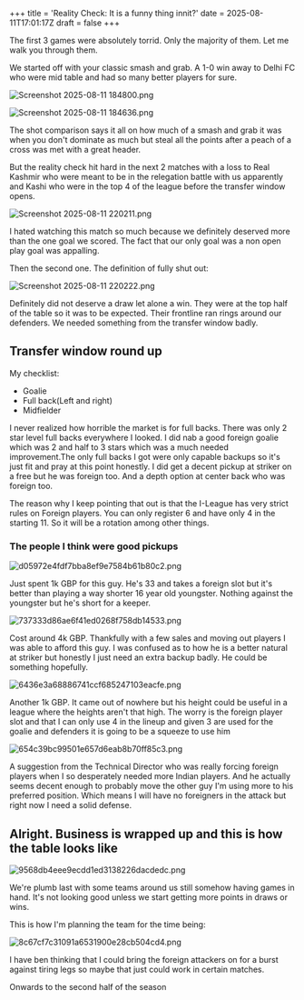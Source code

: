 +++
title = 'Reality Check: It is a funny thing innit?'
date = 2025-08-11T17:01:17Z
draft = false
+++

The first 3 games were absolutely torrid. Only the majority of them. Let me walk you through them.

We started off with your classic smash and grab. A 1-0 win away to Delhi FC who were mid table and had so many better players for sure.

![Screenshot 2025-08-11 184800.png](/india-2-manchester/images/Screenshot%202025-08-11%20184800.png)

![Screenshot 2025-08-11 184636.png](/india-2-manchester/images/Screenshot%202025-08-11%20184636.png)

The shot comparison says it all on how much of a smash and grab it was when you don't dominate as much but steal all the points after a peach of a cross was met with a great header.

But the reality check hit hard in the next 2 matches with a loss to Real Kashmir who were meant to be in the relegation battle with us apparently and Kashi who were in the top 4 of the league before the transfer window opens.

![Screenshot 2025-08-11 220211.png](/india-2-manchester/images/Screenshot%202025-08-11%20220211.png)

I hated watching this match so much because we definitely deserved more than the one goal we scored. The fact that our only goal was a non open play goal was appalling.

Then the second one. The definition of fully shut out:

![Screenshot 2025-08-11 220222.png](/india-2-manchester/images/Screenshot%202025-08-11%20220222.png)

Definitely did not deserve a draw let alone a win. They were at the top half of the table so it was to be expected. Their frontline ran rings around our defenders. We needed something from the transfer window badly.

## Transfer window round up

My checklist:

- Goalie
- Full back(Left and right)
- Midfielder

I never realized how horrible the market is for full backs. There was only 2 star level full backs everywhere I looked. I did nab a good foreign goalie which was 2 and half to 3 stars which was a much needed improvement.The only full backs I got were only capable backups so it's just fit and pray at this point honestly. I did get a decent pickup at striker on a free but he was foreign too. And a depth option at center back who was foreign too.

The reason why I keep pointing that out is that the I-League has very strict rules on Foreign players. You can only register 6 and have only 4 in the starting 11. So it will be a rotation among other things.

### The people I think were good pickups

![d05972e4fdf7bba8ef9e7584b61b80c2.png](/india-2-manchester/images/d05972e4fdf7bba8ef9e7584b61b80c2.png)

Just spent 1k GBP for this guy. He's 33 and takes a foreign slot but it's better than playing a way shorter 16 year old youngster. Nothing against the youngster but he's short for a keeper.

![737333d86ae6f41ed0268f758db14533.png](/india-2-manchester/images/737333d86ae6f41ed0268f758db14533.png)

Cost around 4k GBP. Thankfully with a few sales and moving out players I was able to afford this guy. I was confused as to how he is a better natural at striker but honestly I just need an extra backup badly. He could be something hopefully.

![6436e3a68886741ccf685247103eacfe.png](/india-2-manchester/images/6436e3a68886741ccf685247103eacfe.png)

Another 1k GBP. It came out of nowhere but his height could be useful in a league where the heights aren't that high. The worry is the foreign player slot and that I can only use 4 in the lineup and given 3 are used for the goalie and defenders it is going to be a squeeze to use him

![654c39bc99501e657d6eab8b70ff85c3.png](/india-2-manchester/images/654c39bc99501e657d6eab8b70ff85c3.png)

A suggestion from the Technical Director who was really forcing foreign players when I so desperately needed more Indian players. And he actually seems decent enough to probably move the other guy I'm using more to his preferred position. Which means I will have no foreigners in the attack but right now I need a solid defense.

## Alright. Business is wrapped up and this is how the table looks like

![9568db4eee9ecdd1ed3138226dacdedc.png](/india-2-manchester/images/9568db4eee9ecdd1ed3138226dacdedc.png)

We're plumb last with some teams around us still somehow having games in hand. It's not looking good unless we start getting more points in draws or wins.

This is how I'm planning the team for the time being:

![8c67cf7c31091a6531900e28cb504cd4.png](/india-2-manchester/images/8c67cf7c31091a6531900e28cb504cd4.png)

I have ben thinking that I could bring the foreign attackers on for a burst against tiring legs so maybe that just could work in certain matches.

Onwards to the second half of the season

